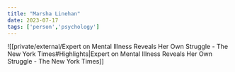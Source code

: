 ```yaml
---
title: "Marsha Linehan"
date: 2023-07-17
tags: ['person','psychology']
---
```


![[private/external/Expert on Mental Illness Reveals Her Own Struggle - The New York Times#Highlights|Expert on Mental Illness Reveals Her Own Struggle - The New York Times]]

